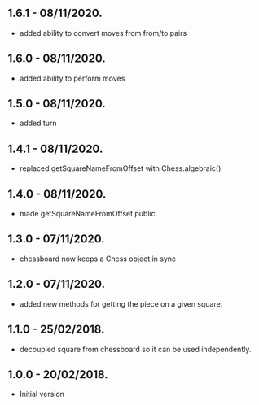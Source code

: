 ## 1.6.1  - 08/11/2020.

- added ability to convert moves from from/to pairs

## 1.6.0  - 08/11/2020.

- added ability to perform moves

## 1.5.0  - 08/11/2020.

- added turn

## 1.4.1  - 08/11/2020.

- replaced getSquareNameFromOffset with Chess.algebraic()

## 1.4.0  - 08/11/2020.

- made getSquareNameFromOffset public

## 1.3.0  - 07/11/2020.

- chessboard now keeps a Chess object in sync


## 1.2.0  - 07/11/2020.

- added new methods for getting the piece on a given square.


## 1.1.0  - 25/02/2018.

- decoupled square from chessboard so it can be used independently.


## 1.0.0  - 20/02/2018.

- Initial version